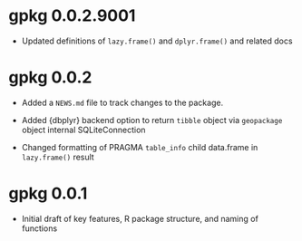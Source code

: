 # gpkg 0.0.2.9001

* Updated definitions of `lazy.frame()` and `dplyr.frame()` and related docs

# gpkg 0.0.2

* Added a `NEWS.md` file to track changes to the package.

* Added {dbplyr} backend option to return `tibble` object via `geopackage` object internal SQLiteConnection

* Changed formatting of PRAGMA `table_info` child data.frame in `lazy.frame()` result

# gpkg 0.0.1

* Initial draft of key features, R package structure, and naming of functions
